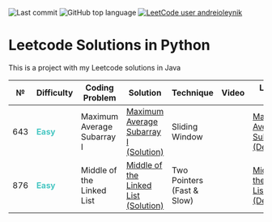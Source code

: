 ![Last commit](https://img.shields.io/github/last-commit/a-oleynik/leetcode-python?style=for-the-badge&color=9cf&logo=git)
![GitHub top language](https://img.shields.io/github/languages/top/a-oleynik/leetcode-python?style=for-the-badge&color=blue)
[![LeetCode user andreioleynik](https://img.shields.io/badge/dynamic/json?style=for-the-badge&labelColor=black&color=%23ffa116&label=Solved&query=solvedOverTotal&url=https%3A%2F%2Fleetcode-badge.vercel.app%2Fapi%2Fusers%2Fandreioleynik&logo=leetcode&logoColor=yellow)](https://leetcode.com/u/andreioleynik/)

# Leetcode Solutions in Python

This is a project with my Leetcode solutions in Java

| №   | Difficulty                                   | Coding Problem             | Solution                                                                                                                     | Technique                  | Video | Leetcode link                                                                                                     |
|-----|----------------------------------------------|----------------------------|------------------------------------------------------------------------------------------------------------------------------|----------------------------|-------|-------------------------------------------------------------------------------------------------------------------|
| 643 | <span style="color:#46c6c2"> **Easy**</span> | Maximum Average Subarray I | [Maximum Average Subarray I  (Solution)](https://github.com/a-oleynik/leetcode-python/tree/main/maximum_average_subarray.py) | Sliding Window             |       | [Maximum Average Subarray I (Description)](https://leetcode.com/problems/maximum-average-subarray-i/description/) |
| 876 | <span style="color:#46c6c2"> **Easy**</span> | Middle of the Linked List  | [Middle of the Linked List (Solution)](https://github.com/a-oleynik/leetcode-python/tree/main/middle_of_linked_list.py)      | Two Pointers (Fast & Slow) |       | [Middle of the Linked List (Description)](https://leetcode.com/problems/middle-of-the-linked-list/description/)   |
